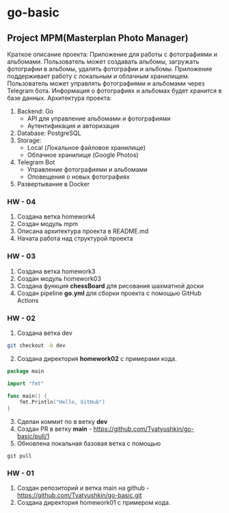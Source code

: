 # go-basic

## Project MPM(Masterplan Photo Manager)
Краткое описание проекта: Приложение для работы с фотографиями и альбомами. Пользователь может создавать альбомы, загружать фотографии в альбомы, удалять фотографии и альбомы. Приложение поддерживает работу с локальным и облачным хранилищем. Пользователь может управлять фотографиями и альбомами через Telegram бота. Информация о фотографиях и альбомах будет хранится в базе данных.
Архитектура проекта:
1. Backend: Go
    - API для управление альбомами и фотографиями
    - Аутентификация и авторизация
2. Database: PostgreSQL
3. Storage: 
    - Local (Локальное файловое хранилище)
    - Облачное хранилище (Google Photos)
4. Telegram Bot
    - Управление фотографиями и альбомами
    - Оповещения о новых фотографиях
5. Развертывание в Docker


### HW - 04
1. Создана ветка homework4
2. Создан модуль mpm
3. Описана архитектура проекта в README.md
4. Начата работа над структурой проекта


### HW - 03
1. Создана ветка homework3
2. Создан модуль homework03
3. Создана функция **chessBoard** для рисования шахматной доски
4. Создан pipeline **go.yml** для сборки проекта с помощью GitHub Actions

### HW - 02
1. Создана ветка dev
````bash
git checkout -b dev
````
2. Создана директория **homework02** c примерами кода.
````go
package main

import "fmt"

func main() {
	fmt.Println("Hello, GitHub")
}
````
3. Сделан коммит по в ветку **dev**
4. Создан PR в ветку **main** - https://github.com/Tyatyushkin/go-basic/pull/1
5. Обновлена локальная базовая ветка с помощью 
````
git pull
````

### HW - 01
1. Создан репозиторий и ветка main на github - https://github.com/Tyatyushkin/go-basic.git
2. Создана директория homework01 с примером кода.